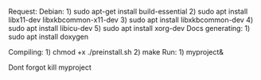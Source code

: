 Request:
    Debian:
    1) sudo apt-get install build-essential
    2) sudo apt install libx11-dev libxkbcommon-x11-dev
    3) sudo apt install libxkbcommon-dev
    4) sudo apt install libicu-dev
    5) sudo apt install xorg-dev
    Docs generating:
    1) sudo apt install doxygen

Compiling:
    1) chmod +x ./preinstall.sh
    2) make
Run:
    1) myproject&

Dont forgot kill myproject